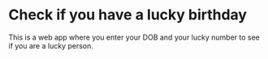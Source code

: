 # Check if you have a lucky birthday

This is a web app where you enter your DOB and your lucky number to see if you are a lucky person. 